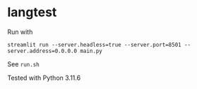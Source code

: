 # langtest

Run with

```
streamlit run --server.headless=true --server.port=8501 --server.address=0.0.0.0 main.py
```

See `run.sh`

Tested with Python 3.11.6
